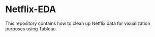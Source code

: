 # Netflix-EDA
This repository contains how to clean up Netflix data for visualization purposes using Tableau.
